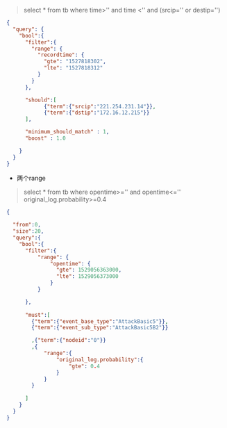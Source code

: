 

> select * from tb where time>'' and time <'' and (srcip='' or destip='')

```json
{
  "query": {
    "bool":{
      "filter":{
        "range": {
          "recordtime": {
            "gte": "1527818302",
            "lte": "1527818312"
          }
        }
      },

      "should":[
            {"term":{"srcip":"221.254.231.14"}},
            {"term":{"dstip":"172.16.12.215"}}
      ],

      "minimum_should_match" : 1,
      "boost" : 1.0

    }
  }
}
```



* 两个range

> select * from tb where opentime>='' and opentime<=''  original_log.probability>=0.4

```json
{
 
  "from":0,
  "size":20,
  "query":{
    "bool":{
      "filter":{
          "range": {
              "opentime": {
                "gte": 1529056363000,
                "lte": 1529056373000
              }
          }

      },	
      
      "must":[
        {"term":{"event_base_type":"AttackBasic5"}},
        {"term":{"event_sub_type":"AttackBasic5B2"}}

        ,{"term":{"nodeid":"0"}}
		,{
			"range":{
				"original_log.probability":{
					"gte": 0.4
				}
			}
		}
		
      ]
    }
  }
}


```

